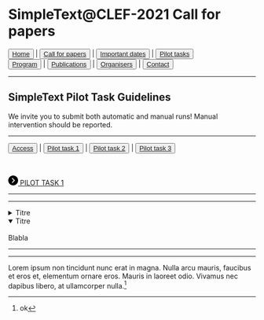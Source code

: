 # SimpleText@CLEF-2021 Call for papers

<button>[Home](https://simpletext-madics.github.io/2021/clef/en)</button> | <button>[Call for papers](https://simpletext-madics.github.io/2021/clef/en/CFP)</button> | <button>[Important dates](https://simpletext-madics.github.io/2021/clef/en/dates)</button> | <button>[Pilot tasks](https://simpletext-madics.github.io/2021/clef/en/tasks)</button>  
<button>[Program](https://simpletext-madics.github.io/2021/clef/en/program)</button> | <button>[Publications](https://simpletext-madics.github.io/2021/clef/en/publications)</button> | <button>[Organisers](https://simpletext-madics.github.io/2021/clef/en/organisers)</button> | <button>[Contact](https://simpletext-madics.github.io/2021/clef/en/contact)</button>

---

## SimpleText Pilot Task Guidelines

We invite you to submit both automatic and manual runs! Manual intervention should be reported.

---

<button>[Access](https://simpletext-madics.github.io/2021/clef/en/tasks)</button> | <button>[Pilot task 1](https://simpletext-madics.github.io/2021/clef/en/task1)</button> | <button>[Pilot task 2](https://simpletext-madics.github.io/2021/clef/en/task2)</button> | <button>[Pilot task 3](https://simpletext-madics.github.io/2021/clef/en/task3)</button>

<br>

[<img src="next.png" width="20" vertical-align="middle"> PILOT TASK 1](https://simpletext-madics.github.io/2021/clef/en/task1)

---
---

<details>
<summary>Titre</summary>
<br>
Blabla
</details>

<details open>
<summary>Titre</summary>
<br>
Blabla
</details>

---
---

Lorem ipsum non tincidunt nunc erat in magna. Nulla arcu mauris, faucibus et eros et, elementum ornare eros. Mauris in laoreet odio. Vivamus nec dapibus libero, at ullamcorper nulla.[^1]

[^1]: ok



